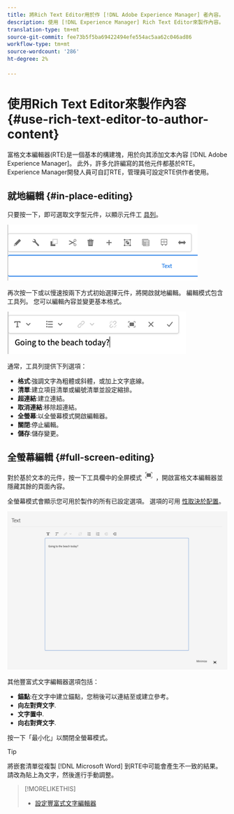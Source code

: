 ```yaml
---
title: 將Rich Text Editor用於作 [!DNL Adobe Experience Manager] 者內容。
description: 使用 [!DNL Experience Manager] Rich Text Editor來製作內容。
translation-type: tm+mt
source-git-commit: fee73b5f5ba69422494efe554ac5aa62c046ad86
workflow-type: tm+mt
source-wordcount: '286'
ht-degree: 2%

---
```



# 使用Rich Text Editor來製作內容 {#use-rich-text-editor-to-author-content}

富格文本編輯器(RTE)是一個基本的構建塊，用於向其添加文本內容 [!DNL Adobe Experience Manager]。 此外，許多允許編寫的其他元件都基於RTE。 Experience Manager開發人員可自訂RTE，管理員可設定RTE供作者使用。

## 就地編輯 {#in-place-editing}

只要按一下，即可選取文字型元件，以顯示元件工 [具列](/help/sites-cloud/authoring/fundamentals/editing-content.md#component-toolbar)。

![元件工具列](/help/sites-cloud/authoring/assets/editing-component-toolbar.png)

再次按一下或以慢速按兩下方式初始選擇元件，將開啟就地編輯。 編輯模式包含工具列。 您可以編輯內容並變更基本格式。

![使用RTE就地編輯](/help/sites-cloud/authoring/assets/rte-in-place-editing.png)

通常，工具列提供下列選項：

* **格式**:強調文字為粗體或斜體，或加上文字底線。
* **清單**:建立項目清單或編號清單並設定縮排。
* **超連結**:建立連結。
* **取消連結**:移除超連結。
* **全螢幕**:以全螢幕模式開啟編輯器。
* **關閉**:停止編輯。
* **儲存**:儲存變更。

## 全螢幕編輯 {#full-screen-editing}

對於基於文本的元件，按一下工具欄中的全屏模式 ![RTE全屏按鈕](/help/sites-cloud/authoring/assets/editing-full-screen.png)[](/help/sites-cloud/authoring/fundamentals/editing-content.md#component-toolbar) ，開啟富格文本編輯器並隱藏其餘的頁面內容。

全螢幕模式會顯示您可用於製作的所有已設定選項。 選項的可用 [性取決於配置](/help/implementing/developing/extending/rich-text-editor.md)。

![全屏模式下的RTE](/help/sites-cloud/authoring/assets/rte-full-screen.png)

其他豐富式文字編輯器選項包括：

* **錨點**:在文字中建立錨點，您稍後可以連結至或建立參考。
* **向左對齊文字**.
* **文字置中**.
* **向右對齊文字**.

按一下「最小化」以關閉全螢幕模式。

>[!TIP]
>
>將嵌套清單從複製 [!DNL Microsoft Word] 到RTE中可能會產生不一致的結果。 請改為貼上為文字，然後進行手動調整。

>[!MORELIKETHIS]
>
>* [設定豐富式文字編輯器](/help/implementing/developing/extending/rich-text-editor.md)

